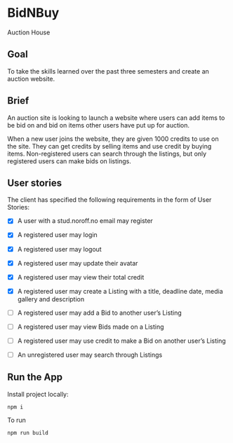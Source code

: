 # BidNBuy

Auction House

## Goal

To take the skills learned over the past three semesters and create an auction website.

## Brief

An auction site is looking to launch a website where users can add items to be bid on and bid on items other users have put up for auction.

When a new user joins the website, they are given 1000 credits to use on the site. They can get credits by selling items and use credit by buying items. Non-registered users can search through the listings, but only registered users can make bids on listings.

## User stories

The client has specified the following requirements in the form of User Stories:

- [x] A user with a stud.noroff.no email may register

- [x] A registered user may login

- [x] A registered user may logout

- [x] A registered user may update their avatar

- [x] A registered user may view their total credit

- [x] A registered user may create a Listing with a title, deadline date, media gallery and description

- [ ] A registered user may add a Bid to another user’s Listing

- [ ] A registered user may view Bids made on a Listing

- [ ] A registered user may use credit to make a Bid on another user’s Listing

- [ ] An unregistered user may search through Listings

## Run the App

Install project locally:

`npm i`

To run

`npm run build`
